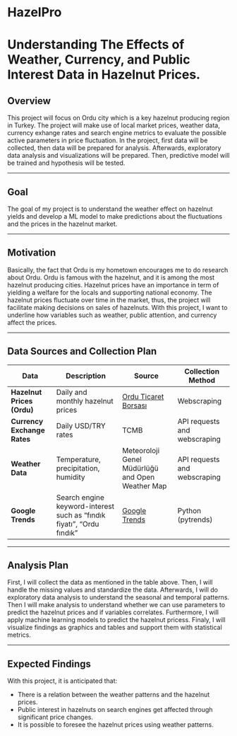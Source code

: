 # HazelPro
# Understanding The Effects of Weather, Currency, and Public Interest Data in Hazelnut Prices.

## Overview

This project will focus on Ordu city which is a key hazelnut producing region in Turkey. The project will make use of local market prices, weather data, currency exhange rates and search engine metrics to evaluate the possible active parameters in price fluctuation. In the project, first data will be collected, then data will be prepared for analysis. Afterwards, exploratory data analysis and visualizations will be prepared. Then, predictive model will be trained and hypothesis will be tested.

---

## Goal

The goal of my project is to understand the weather effect on hazelnut yields and develop a ML model to make predictions about the fluctuations and the prices in the hazelnut market.

---

## Motivation

Basically, the fact that Ordu is my hometown encourages me to do research about Ordu. Ordu is famous with the hazelnut, and it is among the most hazelnut producing cities. Hazelnut prices have an importance in term of yielding a welfare for the locals and supporting national economy. The hazelnut prices fluctuate over time in the market, thus, the project will facilitate making decisions on sales of hazelnuts. With this project, I want to underline how variables such as weather, public attention, and currency affect the prices.

---

## Data Sources and Collection Plan

| Data                          | Description                | Source                 | Collection Method                 |
| -------------------------------- | --------------------------------------------------------------------------- | -------------------------------------------------------- | --------------------------------------------------- |
| **Hazelnut Prices (Ordu)**       | Daily and monthly hazelnut prices                    | [Ordu Ticaret Borsası](https://www.ordutb.org.tr)    | Webscraping |
| **Currency Exchange Rates**      | Daily USD/TRY rates                                             | TCMB                 | API requests and webscraping                                |
| **Weather Data**                 | Temperature, precipitation, humidity                                        | Meteoroloji Genel Müdürlüğü and Open Weather Map  | API requests and webscraping                         |
| **Google Trends**                | Search engine keyword-interest such as “fındık fiyatı”, “Ordu fındık” | [Google Trends](https://trends.google.com)| Python (pytrends)                                    |

---

## Analysis Plan

First, I will collect the data as mentioned in the table above. Then, I will handle the missing values and standardize the data. Afterwards, I will do exploratory data analysis to understand the seasonal and temporal patterns. Then I will make analysis to understand whether we can use parameters to predict the hazelnut prices and if variables correlates. Furthermore, I will apply machine learning models to predict the hazelnut pricess. Finaly, I will visualize findings as graphics and tables and support them with statistical metrics.

---

## Expected Findings

With this project, it is anticipated that:

- There is a relation between the weather patterns and the hazelnut prices.
- Public interest in hazelnuts on search engines get affected through significant price changes.
- It is possible to foresee the hazelnut prices using weather patterns.
